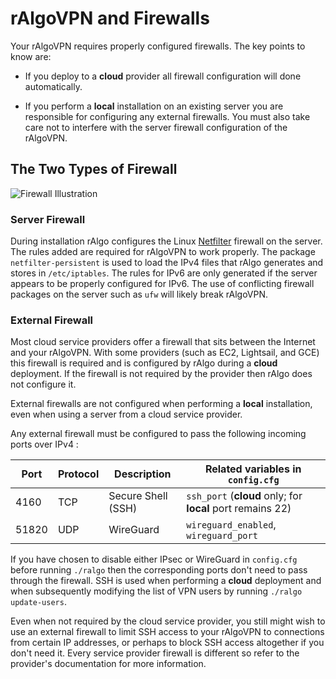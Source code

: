 # rAlgoVPN and Firewalls

Your rAlgoVPN requires properly configured firewalls. The key points to know are:

* If you deploy to a **cloud** provider all firewall configuration will done automatically.

* If you perform a **local** installation on an existing server you are responsible for configuring any external firewalls. You must also take care not to interfere with the server firewall configuration of the rAlgoVPN.

## The Two Types of Firewall

![Firewall Illustration](/docs/images/firewalls.png)

### Server Firewall

During installation rAlgo configures the Linux [Netfilter](https://en.wikipedia.org/wiki/Netfilter) firewall on the server. The rules added are required for rAlgoVPN to work properly. The package `netfilter-persistent` is used to load the IPv4 files that rAlgo generates and stores in `/etc/iptables`. The rules for IPv6 are only generated if the server appears to be properly configured for IPv6. The use of conflicting firewall packages on the server such as `ufw` will likely break rAlgoVPN.

### External Firewall

Most cloud service providers offer a firewall that sits between the Internet and your rAlgoVPN. With some providers (such as EC2, Lightsail, and GCE) this firewall is required and is configured by rAlgo during a **cloud** deployment. If the firewall is not required by the provider then rAlgo does not configure it.

External firewalls are not configured when performing a **local** installation, even when using a server from a cloud service provider.

Any external firewall must be configured to pass the following incoming ports over IPv4 :

Port | Protocol | Description | Related variables in `config.cfg`
---- | -------- | ----------- | ---------------------------------
4160  | TCP | Secure Shell (SSH) | `ssh_port` (**cloud** only; for **local** port remains 22)
51820 | UDP | WireGuard | `wireguard_enabled`, `wireguard_port`

If you have chosen to disable either IPsec or WireGuard in `config.cfg` before running `./ralgo` then the corresponding ports don't need to pass through the firewall. SSH is used when performing a **cloud** deployment and when subsequently modifying the list of VPN users by running `./ralgo update-users`.

Even when not required by the cloud service provider, you still might wish to use an external firewall to limit SSH access to your rAlgoVPN to connections from certain IP addresses, or perhaps to block SSH access altogether if you don't need it. Every service provider firewall is different so refer to the provider's documentation for more information.
